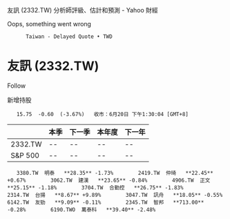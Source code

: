 























































































友訊 (2332.TW) 分析師評級、估計和預測 - Yahoo 財經

  

Oops, something went wrong

          Taiwan - Delayed Quote • TWD  
# 友訊 (2332.TW)

   Follow      

新增持股

       15.75  -0.60  (-3.67%)   收市：6月20日 下午1:30:04 [GMT+8]               

|  | 本季 | 下一季 | 本年度 | 下一年 |
| --- | --- | --- | --- | --- |
| 2332.TW | -- | -- | -- | -- |
| S&P 500 | -- | -- | -- | -- |

       3380.TW  明泰   **28.35** -1.73%        2419.TW  仲琦   **22.45** +0.67%        3062.TW  建漢   **23.65** -0.84%        4906.TW  正文   **25.15** -1.18%        3704.TW  合勤控   **26.75** -1.83%        2314.TW  台揚   **8.67** +9.89%        3047.TW  訊舟   **18.05** -0.55%        6142.TW  友勁   **9.09** -0.11%        2345.TW  智邦   **713.00** -0.28%        6190.TWO  萬泰科   **39.40** -2.48%           



